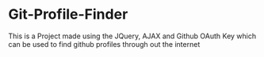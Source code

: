 # Git-Profile-Finder
This is a Project made using the JQuery, AJAX and Github OAuth Key which can be used to find github profiles through out the internet
